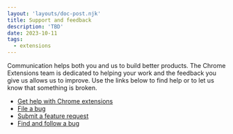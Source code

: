 ```yaml
---
layout: 'layouts/doc-post.njk'
title: Support and feedback
description: 'TBD'
date: 2023-10-11
tags:
  - extensions
---
```


Communication helps both you and us to build better products. The Chrome Extensions team is dedicated to helping your work and the feedback you give us allows us to improve. Use the links below to find help or to let us know that something is broken.

* [Get help with Chrome extensions](/docs/extensions/support-feedback/getHelp)
* [File a bug](/docs/extensions/support-feedback/file-a-bug)
* [Submit a feature request](/docs/extensions/support-feedback/submit-a-feature-request)
* [Find and follow a bug](/docs/extensions/support-feedback/find-a-bug)